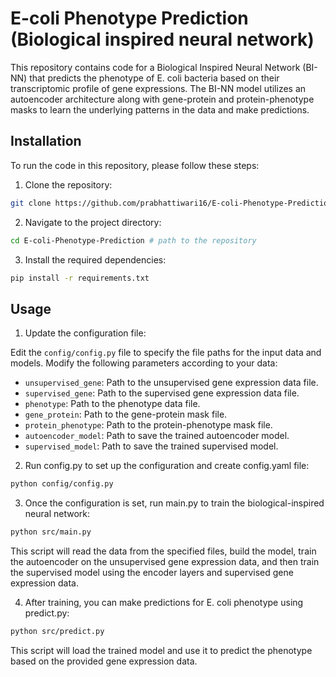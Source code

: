 # E-coli Phenotype Prediction (Biological inspired neural network)
This repository contains code for a Biological Inspired Neural Network (BI-NN) that predicts the phenotype of E. coli bacteria based on their transcriptomic profile of gene expressions. The BI-NN model utilizes an autoencoder architecture along with gene-protein and protein-phenotype masks to learn the underlying patterns in the data and make predictions.

## Installation
To run the code in this repository, please follow these steps:

1. Clone the repository:

```bash
git clone https://github.com/prabhattiwari16/E-coli-Phenotype-Prediction.git
```
2. Navigate to the project directory:
```bash
cd E-coli-Phenotype-Prediction # path to the repository
```

3. Install the required dependencies:

```bash
pip install -r requirements.txt
```

## Usage

1. Update the configuration file:

Edit the `config/config.py` file to specify the file paths for the input data and models. Modify the following parameters according to your data:

- `unsupervised_gene`: Path to the unsupervised gene expression data file.
- `supervised_gene`: Path to the supervised gene expression data file.
- `phenotype`: Path to the phenotype data file.
- `gene_protein`: Path to the gene-protein mask file.
- `protein_phenotype`: Path to the protein-phenotype mask file.
- `autoencoder_model`: Path to save the trained autoencoder model.
- `supervised_model`: Path to save the trained supervised model.

2. Run config.py to set up the configuration and create config.yaml file:
```bash
python config/config.py 
```
3. Once the configuration is set, run main.py to train the biological-inspired neural network:
```bash
python src/main.py
```
This script will read the data from the specified files, build the model, train the autoencoder on the unsupervised gene expression data, and then train the supervised model using the encoder layers and supervised gene expression data.

4. After training, you can make predictions for E. coli phenotype using predict.py:
```bash 
python src/predict.py
```
This script will load the trained model and use it to predict the phenotype based on the provided gene expression data.